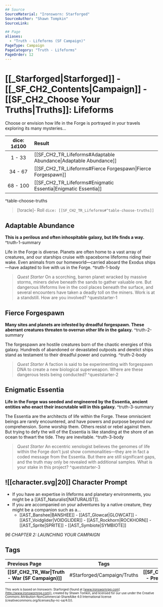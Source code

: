 ```yaml
---
## Source
SourceMaterial: "Ironsworn: Starforged"
SourceAuthor: "Shawn Tompkin"
SourceLink: 

## Page
aliases:
  - "Truth - Lifeforms (SF Campaign)"
PageType: Campaign
PageCategory: "Truth - Lifeforms"
PageOrder: 12
---
```

# [[_Starforged|Starforged]] - [[_SF_CH2_Contents|Campaign]] - [[SF_CH2_Choose Your Truths|Truths]]: Lifeforms
Choose or envision how life in the Forge is portrayed in your travels exploring its many mysteries...

| dice: 1d100 | Result |
| :---: |:--- |
|  1 - 33 | [[SF_CH2_TR_Lifeforms#Adaptable Abundance\|Adaptable Abundance]] |
|  34 - 67 | [[SF_CH2_TR_Lifeforms#Fierce Forgespawn\|Fierce Forgespawn]] |
|  68 - 100 | [[SF_CH2_TR_Lifeforms#Enigmatic Essentia\|Enigmatic Essentia]] |
^table-choose-truths

> [!oracle]- Roll
> `dice: [[SF_CH2_TR_Lifeforms#^table-choose-truths]]`

## Adaptable Abundance
**This is a perilous and often inhospitable galaxy, but life finds a way.** ^truth-1-summary
 
Life in the Forge is diverse. Planets are often home to a vast array of creatures, and our starships cruise with spaceborne lifeforms riding their wake. Even animals from our homeworld—carried aboard the Exodus ships—have adapted to live with us in the Forge. ^truth-1-body

> _Quest Starter_
> On a scorching, barren planet wracked by massive storms, miners delve beneath the sands to gather valuable ore. But dangerous lifeforms live in the cool places beneath the surface, and several encounters have taken a deadly toll on the miners. Work is at a standstill. How are you involved? ^queststarter-1

## Fierce Forgespawn
**Many sites and planets are infested by dreadful forgespawn. These aberrant creatures threaten to overrun other life in the galaxy.** ^truth-2-summary
 
The forgespawn are hostile creatures born of the chaotic energies of this galaxy. Hundreds of abandoned or devastated outposts and derelict ships stand as testament to their dreadful power and cunning. ^truth-2-body

> _Quest Starter_
> A faction is said to be experimenting with forgespawn DNA to create a new biological superweapon. Where are these dangerous tests being conducted? ^queststarter-2

## Enigmatic Essentia
**Life in the Forge was seeded and engineered by the Essentia, ancient entities who enact their inscrutable will in this galaxy.** ^truth-3-summary
 
The Essentia are the architects of life within the Forge. These omniscient beings are rarely encountered, and have powers and purpose beyond our comprehension. Some worship them. Others resist or rebel against them. But trying to defy the will of the Essentia is like standing at the shore of an ocean to thwart the tide. They are inevitable. ^truth-3-body

> _Quest Starter_
> An eccentric xenologist believes the genomes of life within the Forge don’t just show commonalities—they are in fact a coded message from the Essentia. But there are still significant gaps, and the truth may only be revealed with additional samples. What is your stake in this project? ^queststarter-3

## ![[character.svg|20]] Character Prompt
- If you have an expertise in lifeforms and planetary environments, you might be a [[AST_Naturalist|NATURALIST]].
- If you are accompanied on your adventures by a native creature, they might be a companion such as a...
	- [[AST_Banshee|BANSHEE]] - [[AST_Glowcat|GLOWCAT]] - [[AST_Voidglider|VOIDGLIDER]] - [[AST_Rockhorn|ROCKHORN]] - [[AST_Sprite|SPRITE]] - [[AST_Symbiote|SYMBIOTE]]

*96 CHAPTER 2: LAUNCHING YOUR CAMPAIGN*

## Tags
| Previous Page | Tags | Next Page |
|:--- |:---:| ---:|
| **[[SF_CH2_TR_War\|Truth - War (SF Campaign)]]** | #Starforged/Campaign/Truths | **[[SF_CH2_TR_Precursors\|Truth - Precursors (SF Campaign)]]** |

<font size=-2>This work is based on Ironsworn: Starforged (found at [www.ironswornrpg.com](http://www.ironswornrpg.com)), created by Shawn Tomkin, and licensed for our use under the Creative Commons Attribution-NonCommercial-ShareAlike 4.0 International license  (creativecommons.org/licenses/by-nc-sa/4.0/).</font>